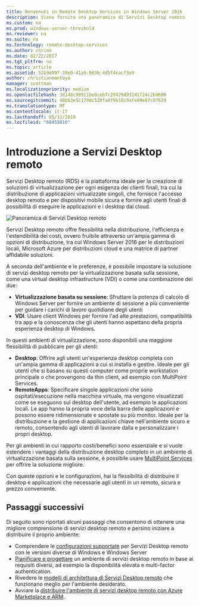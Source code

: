 ```yaml
---
title: Benvenuti in Remote Desktop Services in Windows Server 2016
description: Viene fornita una panoramica di Servizi Desktop remoto
ms.custom: na
ms.prod: windows-server-threshold
ms.reviewer: na
ms.suite: na
ms.technology: remote-desktop-services
ms.author: chrimo
ms.date: 02/22/2017
ms.tgt_pltfrm: na
ms.topic: article
ms.assetid: 52b9e09f-39e0-41a9-9d3b-4d5f4eacf3e0
author: christianmontoya
manager: scottman
ms.localizationpriority: medium
ms.openlocfilehash: 3d148c99911be0cebfc29429d93241f24c2b9606
ms.sourcegitcommit: 48bb3e5c179dc520fa879b16c9afe09e07c87629
ms.translationtype: MT
ms.contentlocale: it-IT
ms.lasthandoff: 05/31/2019
ms.locfileid: "66453010"
---
```

# <a name="welcome-to-remote-desktop-services"></a>Introduzione a Servizi Desktop remoto 

Servizi Desktop remoto (RDS) è la piattaforma ideale per la creazione di soluzioni di virtualizzazione per ogni esigenza dei clienti finali, tra cui la distribuzione di applicazioni virtualizzate singoli, che fornisce l'accesso desktop remoto e per dispositivi mobile sicura e fornire agli utenti finali di possibilità di eseguire le applicazioni e i desktop dal cloud.

![Panoramica di Servizi Desktop remoto](./media/rds-overview.png)

Servizi Desktop remoto offre flessibilità nella distribuzione, l'efficienza e l'estendibilità dei costi, ovvero fruibile attraverso un'ampia gamma di opzioni di distribuzione, tra cui Windows Server 2016 per le distribuzioni locali, Microsoft Azure per distribuzioni cloud e una matrice di partner affidabile soluzioni.

A seconda dell'ambiente e le preferenze, è possibile impostare la soluzione di servizi desktop remoto per la virtualizzazione basata sulla sessione, come una virtual desktop infrastructure (VDI) o come una combinazione dei due:

- **Virtualizzazione basata su sessione**: Sfruttare la potenza di calcolo di Windows Server per fornire un ambiente di sessione a più conveniente per guidare i carichi di lavoro quotidiane degli utenti
- **VDI**: Usare client Windows per fornire l'ad alte prestazioni, compatibilità tra app e la conoscenza che gli utenti hanno aspettano della propria esperienza desktop di Windows.

In questi ambienti di virtualizzazione, sono disponibili una maggiore flessibilità di pubblicare per gli utenti:

- **Desktop**: Offrire agli utenti un'esperienza desktop completa con un'ampia gamma di applicazioni a cui si installa e gestire. Ideale per gli utenti che si basano su questi computer come proprie workstation principale o che provengono da thin client, ad esempio con MultiPoint Services.
- **RemoteApps**: Specificare singole applicazioni che sono ospitati/esecuzione nella macchina virtuale, ma vengono visualizzati come se eseguono sul desktop dell'utente, ad esempio le applicazioni locali. Le app hanno la propria voce della barra delle applicazioni e possono essere ridimensionate e spostate su più monitor. Ideale per la distribuzione e la gestione di applicazioni chiave nell'ambiente sicuro e remoto, consentendo agli utenti di lavorare dalla e personalizzare i propri desktop.

Per gli ambienti in cui rapporto costi/benefici sono essenziale e si vuole estendere i vantaggi della distribuzione desktop completo in un ambiente di virtualizzazione basata sulla sessione, è possibile usare [MultiPoint Services](../multipoint-services/multipoint-services.md) per offrire la soluzione migliore. 

Con queste opzioni e le configurazioni, hai la flessibilità di distribuire il desktop e applicazioni che necessarie agli utenti in un remoto, sicura e prezzo conveniente.

## <a name="next-steps"></a>Passaggi successivi

Di seguito sono riportati alcuni passaggi che consentono di ottenere una migliore comprensione di servizi desktop remoto e persino iniziare a distribuire il proprio ambiente:
-   Comprendere le [configurazioni supportate](rds-supported-config.md) per Servizi Desktop remoto con le versioni diverse di Windows e Windows Server
-   [Pianificare e progettare](rds-plan-and-design.md) un ambiente di servizi desktop remoto in base ai requisiti diversi, ad esempio la disponibilità elevata e multi-factor authentication.
-   Rivedere le [modelli di architettura di Servizi Desktop remoto](desktop-hosting-logical-architecture.md) che funzionano meglio per l'ambiente desiderato.
-   Avviare la [distribuire l'ambiente di servizi desktop remoto con Azure Marketplace e ARM](rds-in-azure.md).
